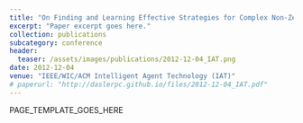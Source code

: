 ```yaml
---
title: "On Finding and Learning Effective Strategies for Complex Non-Zero-Sum Repeated Games"
excerpt: "Paper excerpt goes here."
collection: publications
subcategory: conference
header: 
  teaser: /assets/images/publications/2012-12-04_IAT.png
date: 2012-12-04
venue: "IEEE/WIC/ACM Intelligent Agent Technology (IAT)"
# paperurl: "http://daslerpc.github.io/files/2012-12-04_IAT.pdf"
---
```


PAGE_TEMPLATE_GOES_HERE
